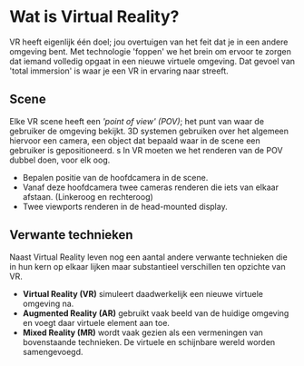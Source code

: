 # Wat is Virtual Reality?
VR heeft eigenlijk één doel; jou overtuigen van het feit dat je in een andere omgeving bent. Met technologie 'foppen' we het brein om ervoor te zorgen dat iemand volledig opgaat in een nieuwe virtuele omgeving. Dat gevoel van 'total immersion' is waar je een VR in ervaring naar streeft.

## Scene
Elke VR scene heeft een *'point of view' (POV)*; het punt van waar de gebruiker de omgeving bekijkt. 3D systemen gebruiken over het algemeen hiervoor een camera, een object dat bepaald waar in de scene een gebruiker is gepositioneerd.
s
In VR moeten we het renderen van de POV dubbel doen, voor elk oog.
* Bepalen positie van de hoofdcamera in de scene.
* Vanaf deze hoofdcamera twee cameras renderen die iets van elkaar afstaan. (Linkeroog en rechteroog)
* Twee viewports renderen in de head-mounted display.

## Verwante technieken
Naast Virtual Reality leven nog een aantal andere verwante technieken die in hun kern op elkaar lijken maar substantieel verschillen ten opzichte van VR.

* **Virtual Reality (VR)** simuleert daadwerkelijk een nieuwe virtuele omgeving na.
* **Augmented Reality (AR)** gebruikt vaak beeld van de huidige omgeving en voegt daar virtuele element aan toe.
* **Mixed Reality (MR)** wordt vaak gezien als een vermeningen van bovenstaande technieken. De virtuele en schijnbare wereld worden samengevoegd.
